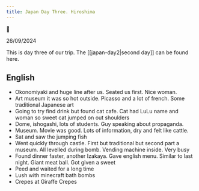 ```yaml
---
title: Japan Day Three. Hiroshima
---
```


🌱

26/09/2024

This is day three of our trip. The [[japan-day2|second day]] can be found here.

## English
- Okonomiyaki and huge line after us. Seated us first. Nice woman.
- Art museum it was so hot outside. Picasso and a lot of french. Some traditional Japanese art
- Going to try find drink but found cat cafe. Cat had LuLu name and woman so sweet cat jumped on out shoulders
- Dome, ishogashi, lots of students. Guy speaking about propaganda.
- Museum. Movie was good. Lots of information, dry and felt like cattle.
- Sat and saw the jumping fish
- Went quickly through castle. First but traditional but second part a museum. All levelled during bomb. Vending machine inside. Very busy
- Found dinner faster, another Izakaya. Gave english menu. Similar to last night. Giant meat ball. Got given a sweet
- Peed and waited for a long time
- Lush with minecraft bath bombs
- Crepes at Giraffe Crepes